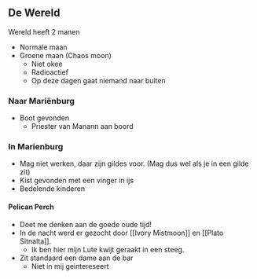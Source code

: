 
## De Wereld
Wereld heeft 2 manen
- Normale maan
- Groene maan (Chaos moon)
	- Niet okee
	- Radioactief
	- Op deze dagen gaat niemand naar buiten


### Naar Mariënburg
- Boot gevonden
	- Priester van Manann aan boord

### In Marienburg

- Mag niet werken, daar zijn gildes voor. (Mag dus wel als je in een gilde zit)
- Kist gevonden met een vinger in ijs
- Bedelende kinderen

#### Pelican Perch
- Doet me denken aan de goede oude tijd!
- In de nacht werd er gezocht door [[Ivory Mistmoon]] en [[Plato Sitnalta]]. 
	- Ik ben hier mijn Lute kwijt geraakt in een steeg.
- Zit standaard een dame aan de bar 
	- Niet in mij geintereseert
